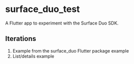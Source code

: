 # surface_duo_test

A Flutter app to experiment with the Surface Duo SDK.

## Iterations

1) Example from the surface_duo Flutter package example
2) List/details example
